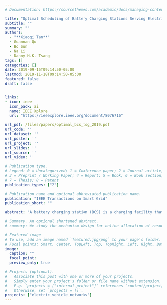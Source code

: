 ```yaml
---
# Documentation: https://sourcethemes.com/academic/docs/managing-content/

title: "Optimal Scheduling of Battery Charging Stations Serving Electric Vehicles Based on Battery Swapping"
subtitle: ""
summary: ""
authors:
  - "**Xiaoqi Tan**"
  - Guannan Qu
  - Bo Sun
  - Na Li
  - Danny H.K. Tsang
tags: []
categories: []
date: 2019-09-15T09:14:50-05:00
lastmod: 2019-11-18T09:14:50-05:00
featured: false
draft: false


links:
- icon: ieee
  icon_pack: ai
  name: IEEE Xplore
  url: "https://ieeexplore.ieee.org/document/8076716"

url_pdf: /files/papers/optimal_bcs_tsg_2019.pdf
url_code: ''
url_dataset: ''
url_poster: ''
url_project: ''
url_slides: ''
url_source: ''
url_video: ''

# Publication type.
# Legend: 0 = Uncategorized; 1 = Conference paper; 2 = Journal article;
# 3 = Preprint / Working Paper; 4 = Report; 5 = Book; 6 = Book section;
# 7 = Thesis; 8 = Patent
publication_types: ["2"]

# Publication name and optional abbreviated publication name.
publication: "IEEE Transactions on Smart Grid"
publication_short: ""

abstract: "A battery charging station (BCS) is a charging facility that supplies electric energy for recharging electric vehicles’  depleted  batteries  (DBs).  A  BCS  has  a  certain  numberof  charging  bays  and  maintains  a  dynamic  inventory  of  fullycharged  batteries  (FBs).  This  paper  studies  a  BCS  schedul-ing  (BCSS)  problem  whose  target  is  to  schedule  the  chargingprocesses of the charging bays such that the charging cost is min-imized  while  satisfying  the  FB  demand.  Specifically,  the  BCSSproblem  has  two  types  of  operations:  1)  loading  DBs  into  thecharging  bays  and  then  unloading  them  to  the  FB  inventorywhen they are fully charged and 2) controlling the charging rateof  each  charging  bay.  We  formulate  the  BCSS  problem  as  amixed-integer program with quadratic battery degradation cost.A generalized benders decomposition algorithm is then developedto  solve  the  problem  efficiently.  The  salience  of  the  developedalgorithm is that: 1) each charging bay can solve its own subprob-lem separately and 2) each subproblem can be further partitionedinto  multiple  independent  and  identically  structured  quadraticprogramming  problems,  and  thus  the  algorithm  facilitates  anefficient parallel implementation. We perform extensive real datasimulation  to  validate  the  optimization  model  and  demonstratethe  efficiency  of  the proposed  algorithm."

# Summary. An optional shortened abstract.
# summary: We study the mechanism design for online allocation of resources. A single supplier who allocates capacity-limited resources (e.g., computing cycles, network bandwidth, energy, etc. ) to requests that arrive in a sequential and arbitrary manner.

# Featured image
# To use, add an image named `featured.jpg/png` to your page's folder.
# Focal points: Smart, Center, TopLeft, Top, TopRight, Left, Right, BottomLeft, Bottom, BottomRight.
image:
  caption: ""
  focal_point: 
  preview_only: true

# Projects (optional).
#   Associate this post with one or more of your projects.
#   Simply enter your project's folder or file name without extension.
#   E.g. `projects = ["internal-project"]` references `content/project/deep-learning/index.md`.
#   Otherwise, set `projects = []`.
projects: ["electric_vehicle_networks"]
---
```

